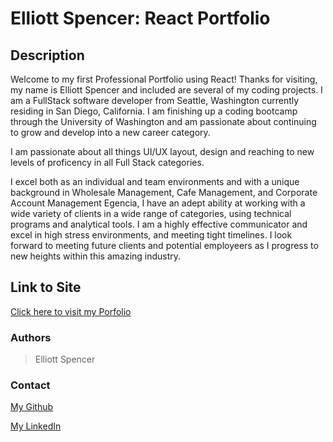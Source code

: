 # Elliott Spencer: React Portfolio

## Description

Welcome to my first Professional Portfolio using React! Thanks for visiting, my name is Elliott Spencer and included are several of my coding projects. I am a FullStack software developer from Seattle, Washington currently residing in San Diego, California. I am finishing up a coding bootcamp through the University of Washington and am passionate about continuing to grow and develop into a new career category.

I am passionate about all things UI/UX layout, design and reaching to new levels of proficency in all Full Stack categories. 

I excel both as an individual and team environments and  with a unique background in Wholesale Management, Cafe Management, and Corporate Account Management Egencia, I have an adept ability at working with a wide variety of clients in a wide range of categories, using technical programs and analytical tools. I am a highly effective communicator and excel in high stress environments, and meeting tight timelines. I look forward to meeting future clients and potential employeers as I progress to new heights within this amazing industry.


## Link to Site

[Click here to visit my Porfolio](https://spencee1315.github.io/React-Portfolio2/)

### Authors

> Elliott Spencer

### Contact

[My Github](https://github.com/spencee1315)

[My LinkedIn](https://www.linkedin.com/in/elliott-spencer-886a9818/)
